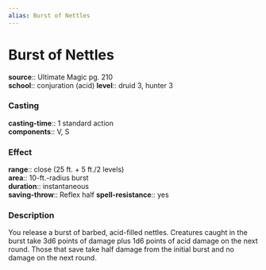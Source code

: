 ```yaml
---
alias: Burst of Nettles
---
```


# Burst of Nettles 

**source**:: Ultimate Magic pg. 210  
**school**:: conjuration (acid)
**level**:: druid 3, hunter 3

### Casting 

**casting-time**:: 1 standard action  
**components**:: V, S

### Effect 

**range**:: close (25 ft. + 5 ft./2 levels)  
**area**:: 10-ft.-radius burst  
**duration**:: instantaneous  
**saving-throw**:: Reflex half
**spell-resistance**:: yes

### Description 

You release a burst of barbed, acid-filled nettles. Creatures caught in the burst take 3d6 points of damage plus 1d6 points of acid damage on the next round. Those that save take half damage from the initial burst and no damage on the next round.
